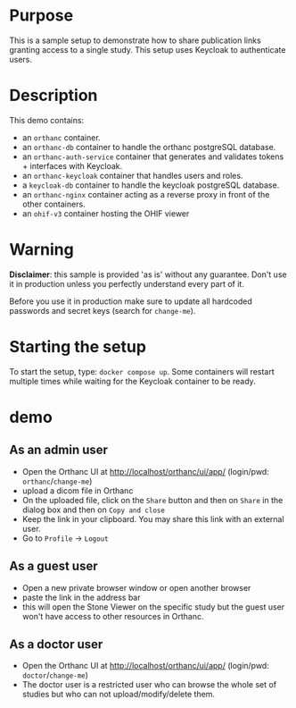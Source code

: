 <!--
SPDX-FileCopyrightText: 2022 - 2023 Orthanc Team SRL <info@orthanc.team>

SPDX-License-Identifier: CC-BY-4.0
-->

# Purpose

This is a sample setup to demonstrate how to share publication links granting access to a single study.
This setup uses Keycloak to authenticate users.

# Description

This demo contains:

- an `orthanc` container.
- an `orthanc-db` container to handle the orthanc postgreSQL database.
- an `orthanc-auth-service` container that generates and validates tokens + interfaces with Keycloak.
- an `orthanc-keycloak` container that handles users and roles.
- a `keycloak-db` container to handle the keycloak postgreSQL database.
- an `orthanc-nginx` container acting as a reverse proxy in front of the other containers.
- an `ohif-v3` container hosting the OHIF viewer

# Warning

**Disclaimer**: this sample is provided 'as is' without any guarantee.  Don't use it in production unless you perfectly understand every part of it.

Before you use it in production make sure to update all hardcoded passwords and secret keys (search for `change-me`).

# Starting the setup

To start the setup, type: `docker compose up`.  Some containers will restart multiple times while waiting for the Keycloak container to be ready.

# demo

## As an admin user

- Open the Orthanc UI at [http://localhost/orthanc/ui/app/](http://localhost/orthanc/ui/app/) (login/pwd: `orthanc`/`change-me`)
- upload a dicom file in Orthanc
- On the uploaded file, click on the `Share` button and then on `Share` in the dialog box and then on `Copy and close`
- Keep the link in your clipboard.  You may share this link with an external user.
- Go to `Profile` -> `Logout`

## As a guest user

- Open a new private browser window or open another browser
- paste the link in the address bar
- this will open the Stone Viewer on the specific study but the guest user won't have access to other resources in Orthanc.

## As a doctor user

- Open the Orthanc UI at [http://localhost/orthanc/ui/app/](http://localhost/orthanc/ui/app/) (login/pwd: `doctor`/`change-me`)
- The doctor user is a restricted user who can browse the whole set of studies but who can not upload/modify/delete them.
